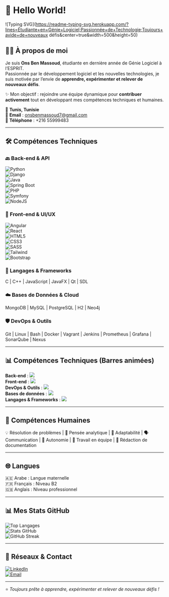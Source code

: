 # 👋 Hello World!  

![Typing SVG](https://readme-typing-svg.herokuapp.com/?lines=Étudiante+en+Génie+Logiciel;Passionnée+de+Technologie;Toujours+avide+de+nouveaux défis&center=true&width=500&height=50)

## 🧑‍💻 À propos de moi
Je suis **Ons Ben Massoud**, étudiante en dernière année de Génie Logiciel à l’ESPRIT.  
Passionnée par le développement logiciel et les nouvelles technologies, je suis motivée par l’envie de **apprendre, expérimenter et relever de nouveaux défis**.  

✨ Mon objectif : rejoindre une équipe dynamique pour **contribuer activement** tout en développant mes compétences techniques et humaines.  

📍 **Tunis, Tunisie**  
📧 **Email** : [onsbenmassoud7@gmail.com](mailto:onsbenmassoud7@gmail.com)  
📱 **Téléphone** : +216 55999483  

---

## 🛠️ Compétences Techniques

### 🔙 Back-end & API
![Python](https://img.shields.io/badge/-Python-3776AB?style=for-the-badge&logo=python&logoColor=white&labelColor=white&color=3776AB&animation=twinkle)  
![Django](https://img.shields.io/badge/-Django-092E20?style=for-the-badge&logo=django&logoColor=white&animation=twinkle)  
![Java](https://img.shields.io/badge/-Java-007396?style=for-the-badge&logo=java&logoColor=white&animation=twinkle)  
![Spring Boot](https://img.shields.io/badge/-SpringBoot-6DB33F?style=for-the-badge&logo=springboot&logoColor=white&animation=twinkle)  
![PHP](https://img.shields.io/badge/-PHP-777BB4?style=for-the-badge&logo=php&logoColor=white&animation=twinkle)  
![Symfony](https://img.shields.io/badge/-Symfony-000000?style=for-the-badge&logo=symfony&logoColor=white&animation=twinkle)  
![NodeJS](https://img.shields.io/badge/-Node.js-339933?style=for-the-badge&logo=node.js&logoColor=white&animation=twinkle)  

### 🎨 Front-end & UI/UX
![Angular](https://img.shields.io/badge/-Angular-DD0031?style=for-the-badge&logo=angular&logoColor=white&animation=twinkle)  
![React](https://img.shields.io/badge/-React-61DAFB?style=for-the-badge&logo=react&logoColor=black&animation=twinkle)  
![HTML5](https://img.shields.io/badge/-HTML5-E34F26?style=for-the-badge&logo=html5&logoColor=white&animation=twinkle)  
![CSS3](https://img.shields.io/badge/-CSS3-1572B6?style=for-the-badge&logo=css3&logoColor=white&animation=twinkle)  
![SASS](https://img.shields.io/badge/-SASS-CC6699?style=for-the-badge&logo=sass&logoColor=white&animation=twinkle)  
![Tailwind](https://img.shields.io/badge/-TailwindCSS-06B6D4?style=for-the-badge&logo=tailwindcss&logoColor=white&animation=twinkle)  
![Bootstrap](https://img.shields.io/badge/-Bootstrap-7952B3?style=for-the-badge&logo=bootstrap&logoColor=white&animation=twinkle)  

### 🧠 Langages & Frameworks
C | C++ | JavaScript | JavaFX | Qt | SDL  

### ☁️ Bases de Données & Cloud
MongoDB | MySQL | PostgreSQL | H2 | Neo4j  

### 🛡️ DevOps & Outils
Git | Linux | Bash | Docker | Vagrant | Jenkins | Prometheus | Grafana | SonarQube | Nexus  

---

## 📊 Compétences Techniques (Barres animées)

**Back-end** : <img src="https://progress-bar.dev/80/?title=Back-end&color=00FF00&animation=glow" />  
**Front-end** : <img src="https://progress-bar.dev/70/?title=Front-end&color=FF5733&animation=glow" />  
**DevOps & Outils** : <img src="https://progress-bar.dev/85/?title=DevOps&color=1E90FF&animation=glow" />  
**Bases de données** : <img src="https://progress-bar.dev/70/?title=Databases&color=FFD700&animation=glow" />  
**Langages & Frameworks** : <img src="https://progress-bar.dev/80/?title=Langages&color=FF69B4&animation=glow" />  

---

## 🧠 Compétences Humaines
💡 Résolution de problèmes | 🧠 Pensée analytique | 🔄 Adaptabilité | 🗣️ Communication | 🚀 Autonomie | 🤝 Travail en équipe | 📝 Rédaction de documentation  

---

## 🌐 Langues
🇦🇪 Arabe : Langue maternelle  
🇫🇷 Français : Niveau B2  
🇬🇧 Anglais : Niveau professionnel  

---

## 📊 Mes Stats GitHub

![Top Langages](https://github-readme-stats.vercel.app/api/top-langs/?username=onsben19&layout=compact&theme=radical)  
![Stats GitHub](https://github-readme-stats.vercel.app/api?username=onsben19&show_icons=true&count_private=true&theme=radical)  
![GitHub Streak](https://github-readme-streak-stats.herokuapp.com/?user=onsben19&theme=radical)  

---

## 🌟 Réseaux & Contact
[![LinkedIn](https://img.shields.io/badge/-LinkedIn-0077B5?style=for-the-badge&logo=linkedin&logoColor=white&animation=glow)](https://www.linkedin.com/in/onsbenmassoud)  
[![Email](https://img.shields.io/badge/-Email-D14836?style=for-the-badge&logo=gmail&logoColor=white&animation=glow)](mailto:onsbenmassoud7@gmail.com)  

---

⭐ *Toujours prête à apprendre, expérimenter et relever de nouveaux défis !*  
